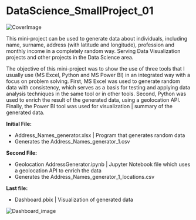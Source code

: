 # DataScience_SmallProject_01

![CoverImage](https://user-images.githubusercontent.com/10830272/155902320-de6bbfa2-581d-4d13-b3e6-c142bd38948b.png)

This mini-project can be used to generate data about individuals, including name, surname, address (with latitude and longitude), profession and monthly income in a completely random way. Serving Data Visualization projects and other projects in the Data Science area. 

The objective of this mini-project was to show the use of three tools that I usually use (MS Excel, Python and MS Power BI) in an integrated way with a focus on problem solving. First, MS Excel was used to generate random data with consistency, which serves as a basis for testing and applying data analysis techniques in the same tool or in other tools. Second, Python was used to enrich the result of the generated data, using a geolocation API. Finally, the Power BI tool was used for visualization | summary of the generated data.

**Initial File:**
  - Address_Names_generator.xlsx | Program that generates random data  
  - Generates the Address_Names_generator_1.csv  

**Second File:**    
  - Geolocation AddressGenerator.ipynb | Jupyter Notebook file which uses a geolocation API to enrich the data  
  - Generates the Address_Names_generator_1_locations.csv

**Last file:**
  - Dashboard.pbix | Visualization of generated data  
 
![Dashboard_image](https://user-images.githubusercontent.com/10830272/155903511-02661fe8-feef-4d0e-bbc0-834729edf48d.png)



